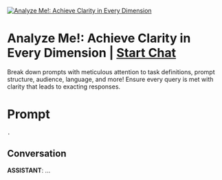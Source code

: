 
[![Analyze Me!: Achieve Clarity in Every Dimension](https://flow-user-images.s3.us-west-1.amazonaws.com/prompt/ijzt9ziFloEAwUiWVBh7A/1688134741382)](https://gptcall.net/chat.html?data=%7B%22contact%22%3A%7B%22id%22%3A%22ijzt9ziFloEAwUiWVBh7A%22%2C%22flow%22%3Atrue%7D%7D)
# Analyze Me!: Achieve Clarity in Every Dimension | [Start Chat](https://gptcall.net/chat.html?data=%7B%22contact%22%3A%7B%22id%22%3A%22ijzt9ziFloEAwUiWVBh7A%22%2C%22flow%22%3Atrue%7D%7D)
Break down prompts with meticulous attention to task definitions, prompt structure, audience, language, and more! Ensure every query is met with clarity that leads to exacting responses.

# Prompt

```
.
```

## Conversation

**ASSISTANT**: ...



